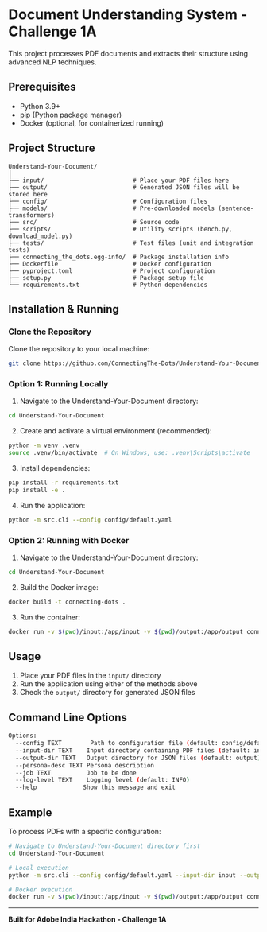 # Document Understanding System - Challenge 1A

This project processes PDF documents and extracts their structure using advanced NLP techniques.

## Prerequisites

- Python 3.9+
- pip (Python package manager)
- Docker (optional, for containerized running)

## Project Structure

```
Understand-Your-Document/
│
├── input/                         # Place your PDF files here
├── output/                        # Generated JSON files will be stored here
├── config/                        # Configuration files
├── models/                        # Pre-downloaded models (sentence-transformers)
├── src/                           # Source code
├── scripts/                       # Utility scripts (bench.py, download_model.py)
├── tests/                         # Test files (unit and integration tests)
├── connecting_the_dots.egg-info/  # Package installation info
├── Dockerfile                     # Docker configuration
├── pyproject.toml                 # Project configuration
├── setup.py                       # Package setup file
└── requirements.txt               # Python dependencies
```

## Installation & Running
### Clone the Repository

Clone the repository to your local machine:

```bash
git clone https://github.com/ConnectingThe-Dots/Understand-Your-Document.git
```

### Option 1: Running Locally

1. Navigate to the Understand-Your-Document directory:
```bash
cd Understand-Your-Document
```

2. Create and activate a virtual environment (recommended):
```bash
python -m venv .venv
source .venv/bin/activate  # On Windows, use: .venv\Scripts\activate
```

3. Install dependencies:
```bash
pip install -r requirements.txt
pip install -e .
```

4. Run the application:
```bash
python -m src.cli --config config/default.yaml
```

### Option 2: Running with Docker

1. Navigate to the Understand-Your-Document directory:
```bash
cd Understand-Your-Document
```

2. Build the Docker image:
```bash
docker build -t connecting-dots .
```

3. Run the container:
```bash
docker run -v $(pwd)/input:/app/input -v $(pwd)/output:/app/output connecting-dots --config config/default.yaml
```

## Usage

1. Place your PDF files in the `input/` directory
2. Run the application using either of the methods above
3. Check the `output/` directory for generated JSON files

## Command Line Options

```bash
Options:
  --config TEXT        Path to configuration file (default: config/default.yaml)
  --input-dir TEXT    Input directory containing PDF files (default: input)
  --output-dir TEXT   Output directory for JSON files (default: output)
  --persona-desc TEXT Persona description
  --job TEXT          Job to be done
  --log-level TEXT    Logging level (default: INFO)
  --help             Show this message and exit
```

## Example

To process PDFs with a specific configuration:

```bash
# Navigate to Understand-Your-Document directory first
cd Understand-Your-Document

# Local execution
python -m src.cli --config config/default.yaml --input-dir input --output-dir output

# Docker execution
docker run -v $(pwd)/input:/app/input -v $(pwd)/output:/app/output connecting-dots --config config/default.yaml --input-dir input --output-dir output
```

---

**Built for Adobe India Hackathon - Challenge 1A**